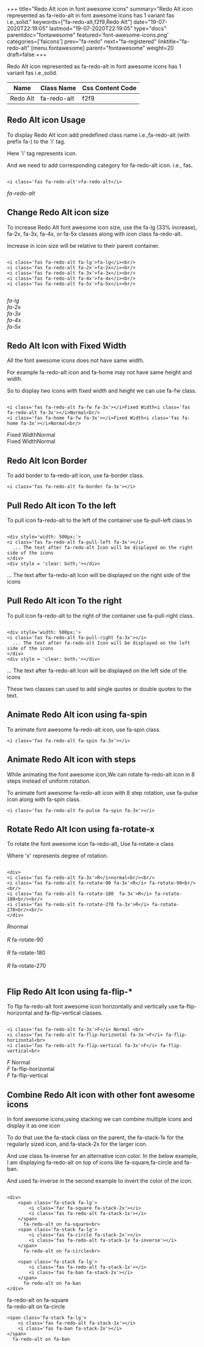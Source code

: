 +++
title="Redo Alt icon in font awesome icons"
summary="Redo Alt icon represented as fa-redo-alt in font awesome icons has 1 variant fas i.e.,solid."
keywords=["fa-redo-alt,f2f9,Redo Alt"]
date="19-07-2020T22:19:05"
lastmod="19-07-2020T22:19:05"
type="docs"
parentdoc="fontawesome"
featured='font-awesome-icons.png'
categories=['faicons']
prev="fa-redo"
next="fa-registered"
linktitle="fa-redo-alt"
[menu.fontawesome]
parent="fontawesome"
weight=20
draft=false
+++


Redo Alt icon represented as fa-redo-alt in font awesome icons has 1 variant fas i.e.,solid.

<div class='table-responsive'><table class='table'><thead><tr><th>Name</th><th>Class Name</th><th>Css Content Code</th></tr></thead><tbody><tr><td>Redo Alt</td><td>fa-redo-alt</td><td>f2f9</td></tr></tbody></table></div>



## Redo Alt icon Usage

To display Redo Alt icon add predefined class name i.e.,fa-redo-alt (with prefix fa-) to the 'i' tag.

Here 'i' tag represents icon.

And we need to add corresponding category for fa-redo-alt icon. i.e., fas.


```

<i class='fas fa-redo-alt'>fa-redo-alt</i>
```

<i class='fas fa-redo-alt'>fa-redo-alt</i>




## Change Redo Alt icon size
To increase Redo Alt font awesome icon size, use the fa-lg (33% increase), fa-2x, fa-3x, fa-4x, or fa-5x classes along with icon class fa-redo-alt.

Increase in icon size will be relative to their parent container. 

```

<i class='fas fa-redo-alt fa-lg'>fa-lg</i><br/>
<i class='fas fa-redo-alt fa-2x'>fa-2x</i><br/>
<i class='fas fa-redo-alt fa-3x'>fa-3x</i><br/>
<i class='fas fa-redo-alt fa-4x'>fa-4x</i><br/>
<i class='fas fa-redo-alt fa-5x'>fa-5x</i><br/>
            
```

<i class='fas fa-redo-alt fa-lg'>fa-lg</i><br/>
<i class='fas fa-redo-alt fa-2x'>fa-2x</i><br/>
<i class='fas fa-redo-alt fa-3x'>fa-3x</i><br/>
<i class='fas fa-redo-alt fa-4x'>fa-4x</i><br/>
<i class='fas fa-redo-alt fa-5x'>fa-5x</i><br/>
            



## Redo Alt Icon with Fixed Width 

All the font awesome icons does not have same width.

For example fa-redo-alt icon and fa-home may not have same height and width.

So to display two icons with fixed width and height we can use fa-fw class.


```

<i class='fas fa-redo-alt fa-fw fa-3x'></i>Fixed Width<i class='fas fa-redo-alt fa-3x'></i>Normal<br/>
<i class='fas fa-home fa-fw fa-3x'></i>Fixed Width<i class='fas fa-home fa-3x'></i>Normal<br/>
```

<i class='fas fa-redo-alt fa-fw fa-3x'></i>Fixed Width<i class='fas fa-redo-alt fa-3x'></i>Normal<br/>
<i class='fas fa-home fa-fw fa-3x'></i>Fixed Width<i class='fas fa-home fa-3x'></i>Normal<br/>



## Redo Alt Icon Border 

To add border to fa-redo-alt icon, use fa-border class.


```
<i class='fas fa-redo-alt fa-border fa-3x'></i>

```
<i class='fas fa-redo-alt fa-border fa-3x'></i>





## Pull Redo Alt icon To the left

To pull icon fa-redo-alt to the left of the container use fa-pull-left class.\n

```

<div style='width: 500px;'>
<i class='fas fa-redo-alt fa-pull-left fa-3x'></i>
  ... The text after fa-redo-alt Icon will be displayed on the right side of the icons
</div>
<div style = 'clear: both;'></div>
```

<div style='width: 500px;'>
<i class='fas fa-redo-alt fa-pull-left fa-3x'></i>
  ... The text after fa-redo-alt Icon will be displayed on the right side of the icons
</div>
<div style = 'clear: both;'></div>




## Pull Redo Alt icon To the right
To pull icon fa-redo-alt to the right of the container use fa-pull-right class.

```

<div style='width: 500px;'>
<i class='fas fa-redo-alt fa-pull-right fa-3x'></i>
  ... The text after fa-redo-alt Icon will be displayed on the left side of the icons
</div>
<div style = 'clear: both;'></div>
```

<div style='width: 500px;'>
<i class='fas fa-redo-alt fa-pull-right fa-3x'></i>
  ... The text after fa-redo-alt Icon will be displayed on the left side of the icons
</div>
<div style = 'clear: both;'></div>

These two classes can used to add single quotes or double quotes to the text.


## Animate Redo Alt icon using fa-spin
To animate font awesome fa-redo-alt icon, use fa-spin class.

```
<i class='fas fa-redo-alt fa-spin fa-3x'></i>
```
<i class='fas fa-redo-alt fa-spin fa-3x'></i>




## Animate Redo Alt icon with steps
While animating the font awesome icon,We can rotate fa-redo-alt icon in 8 steps instead of uniform rotation.

To animate font awesome fa-redo-alt icon with 8 step rotation, use fa-pulse icon along with fa-spin class.


```
<i class='fas fa-redo-alt fa-pulse fa-spin fa-3x'></i>

```
<i class='fas fa-redo-alt fa-pulse fa-spin fa-3x'></i>





## Rotate Redo Alt Icon using fa-rotate-x
To rotate the font awesome icon fa-redo-alt, Use fa-rotate-x class

Where 'x' represents degree of rotation.


```

<div>
<i class='fas fa-redo-alt fa-3x'>R</i>normal<br/><br/>
<i class='fas fa-redo-alt fa-rotate-90 fa-3x'>R</i> fa-rotate-90<br/><br/> 
<i class='fas fa-redo-alt fa-rotate-180  fa-3x'>R</i> fa-rotate-180<br/><br/> 
<i class='fas fa-redo-alt fa-rotate-270 fa-3x'>R</i> fa-rotate-270<br/><br/>
</div>
```

<div>
<i class='fas fa-redo-alt fa-3x'>R</i>normal<br/><br/>
<i class='fas fa-redo-alt fa-rotate-90 fa-3x'>R</i> fa-rotate-90<br/><br/> 
<i class='fas fa-redo-alt fa-rotate-180  fa-3x'>R</i> fa-rotate-180<br/><br/> 
<i class='fas fa-redo-alt fa-rotate-270 fa-3x'>R</i> fa-rotate-270<br/><br/>
</div>




## Flip Redo Alt Icon using fa-flip-*
To flip fa-redo-alt font awesome icon horizontally and vertically use fa-flip-horizontal and fa-flip-vertical classes. 

```

<i class='fas fa-redo-alt fa-3x'>F</i> Normal <br>
<i class='fas fa-redo-alt fa-flip-horizontal fa-3x'>F</i> fa-flip-horizontal<br>
<i class='fas fa-redo-alt fa-flip-vertical fa-3x'>F</i> fa-flip-vertical<br>
```

<i class='fas fa-redo-alt fa-3x'>F</i> Normal <br>
<i class='fas fa-redo-alt fa-flip-horizontal fa-3x'>F</i> fa-flip-horizontal<br>
<i class='fas fa-redo-alt fa-flip-vertical fa-3x'>F</i> fa-flip-vertical<br>




## Combine Redo Alt icon with other font awesome icons
In font awesome icons,using stacking we can combine multiple icons and display it as one icon 

To do that use the fa-stack class on the parent, the fa-stack-1x for the regularly sized icon, and fa-stack-2x for the larger icon.

And use class fa-inverse for an alternative icon color. 
In the below example, I am displaying fa-redo-alt on top of icons like fa-square,fa-circle and fa-ban.

And used fa-inverse in the second example to invert the color of the icon.

```

<div>
    <span class='fa-stack fa-lg'>
        <i class='far fa-square fa-stack-2x'></i>
        <i class='fas fa-redo-alt fa-stack-1x'></i>
    </span>
      fa-redo-alt on fa-square<br>
    <span class='fa-stack fa-lg'>
        <i class='fas fa-circle fa-stack-2x'></i>
        <i class='fas fa-redo-alt fa-stack-1x fa-inverse'></i>
    </span>
      fa-redo-alt on fa-circle<br>

    <span class='fa-stack fa-lg'>
        <i class='fas fa-redo-alt fa-stack-1x'></i>
        <i class='fas fa-ban fa-stack-2x'></i>
    </span>
      fa-redo-alt on fa-ban
</div>
```

<div>
    <span class='fa-stack fa-lg'>
        <i class='far fa-square fa-stack-2x'></i>
        <i class='fas fa-redo-alt fa-stack-1x'></i>
    </span>
      fa-redo-alt on fa-square<br>
    <span class='fa-stack fa-lg'>
        <i class='fas fa-circle fa-stack-2x'></i>
        <i class='fas fa-redo-alt fa-stack-1x fa-inverse'></i>
    </span>
      fa-redo-alt on fa-circle<br>

    <span class='fa-stack fa-lg'>
        <i class='fas fa-redo-alt fa-stack-1x'></i>
        <i class='fas fa-ban fa-stack-2x'></i>
    </span>
      fa-redo-alt on fa-ban
</div>






